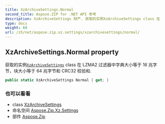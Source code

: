 ```yaml
---
title: XzArchiveSettings.Normal
second_title: Aspose.ZIP for .NET API 参考
description: XzArchiveSettings 财产. 获取的实例XzArchiveSettings class 在 LZMA2 过滤器中字典大小等于 16 兆字节块大小等于 64 兆字节和 CRC32 校验和.
type: docs
weight: 60
url: /zh/net/aspose.zip.xz.settings/xzarchivesettings/normal/
---
```

## XzArchiveSettings.Normal property

获取的实例[`XzArchiveSettings`](../) class 在 LZMA2 过滤器中字典大小等于 16 兆字节，块大小等于 64 兆字节和 CRC32 校验和.

```csharp
public static XzArchiveSettings Normal { get; }
```

### 也可以看看

* class [XzArchiveSettings](../)
* 命名空间 [Aspose.Zip.Xz.Settings](../../xzarchivesettings/)
* 部件 [Aspose.Zip](../../../)


